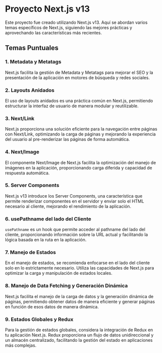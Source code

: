 # Proyecto Next.js v13

Este proyecto fue creado utilizando Next.js v13. Aquí se abordan varios temas específicos de Next.js, siguiendo las mejores prácticas y aprovechando las características más recientes.

## Temas Puntuales

### 1. Metadata y Metatags

Next.js facilita la gestión de Metadata y Metatags para mejorar el SEO y la presentación de la aplicación en motores de búsqueda y redes sociales.

### 2. Layouts Anidados

El uso de layouts anidados es una práctica común en Next.js, permitiendo estructurar la interfaz de usuario de manera modular y reutilizable.

### 3. Next/Link

Next.js proporciona una solución eficiente para la navegación entre páginas con Next/Link, optimizando la carga de páginas y mejorando la experiencia del usuario al pre-renderizar las páginas de forma automática.

### 4. Next/Image

El componente Next/Image de Next.js facilita la optimización del manejo de imágenes en la aplicación, proporcionando carga diferida y capacidad de respuesta automática.

### 5. Server Components

Next.js v13 introduce los Server Components, una característica que permite renderizar componentes en el servidor y enviar solo el HTML necesario al cliente, mejorando el rendimiento de la aplicación.

### 6. usePathname del lado del Cliente

`usePathname` es un hook que permite acceder al pathname del lado del cliente, proporcionando información sobre la URL actual y facilitando la lógica basada en la ruta en la aplicación.

### 7. Manejo de Estados

En el manejo de estados, se recomienda enfocarse en el lado del cliente solo en lo estrictamente necesario. Utiliza las capacidades de Next.js para optimizar la carga y manipulación de estados locales.

### 8. Manejo de Data Fetching y Generación Dinámica

Next.js facilita el manejo de la carga de datos y la generación dinámica de páginas, permitiendo obtener datos de manera eficiente y generar páginas en función de esos datos de manera dinámica.

### 9. Estados Globales y Redux

Para la gestión de estados globales, considera la integración de Redux en tu aplicación Next.js. Redux proporciona un flujo de datos unidireccional y un almacén centralizado, facilitando la gestión del estado en aplicaciones más complejas.
